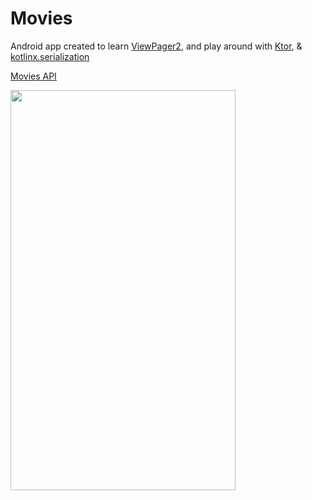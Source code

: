 # Movies

Android app created to
learn [ViewPager2](https://developer.android.com/training/animation/screen-slide-2), and play around with [Ktor](https://ktor.io/docs/create-client.html), & [kotlinx.serialization](https://github.com/Kotlin/kotlinx.serialization)

[Movies API](https://sampleapis.com/api-list/movies)

<img src="docs/assets/demo.gif" width="360" height="640"/>
